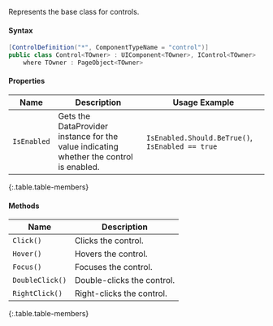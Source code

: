Represents the base class for controls.

#### Syntax

```cs
[ControlDefinition("*", ComponentTypeName = "control")]
public class Control<TOwner> : UIComponent<TOwner>, IControl<TOwner>
    where TOwner : PageObject<TOwner>
```

#### Properties

Name | Description | Usage Example
---- | ----------- | -------------
`IsEnabled` | Gets the DataProvider instance for the value indicating whether the control is enabled. | `IsEnabled.Should.BeTrue()`, `IsEnabled == true`
{:.table.table-members}

#### Methods

Name | Description
---- | -----------
`Click()` | Clicks the control.
`Hover()` | Hovers the control.
`Focus()` | Focuses the control.
`DoubleClick()` | Double-clicks the control.
`RightClick()` | Right-clicks the control.
{:.table.table-members}